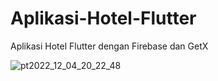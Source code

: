 # Aplikasi-Hotel-Flutter
Aplikasi Hotel Flutter dengan Firebase dan GetX

![pt2022_12_04_20_22_48](https://user-images.githubusercontent.com/105861803/205492980-8164f770-b4d8-45a0-850f-3cc03ec7aebb.jpg)
